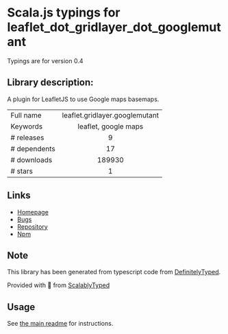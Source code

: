 
# Scala.js typings for leaflet_dot_gridlayer_dot_googlemutant

Typings are for version 0.4

## Library description:
A plugin for LeafletJS to use Google maps basemaps.

|                    |                 |
| ------------------ | :-------------: |
| Full name          | leaflet.gridlayer.googlemutant |
| Keywords           | leaflet, google maps |
| # releases         | 9 |
| # dependents       | 17 |
| # downloads        | 189930 |
| # stars            | 1 |

## Links
- [Homepage](https://gitlab.com/IvanSanchez/Leaflet.GridLayer.GoogleMutant#readme)
- [Bugs](https://gitlab.com/IvanSanchez/Leaflet.GridLayer.GoogleMutant/issues)
- [Repository](https://gitlab.com/IvanSanchez/Leaflet.GridLayer.GoogleMutant)
- [Npm](https://www.npmjs.com/package/leaflet.gridlayer.googlemutant)
    


## Note
This library has been generated from typescript code from [DefinitelyTyped](https://definitelytyped.org).

Provided with :purple_heart: from [ScalablyTyped](https://github.com/oyvindberg/ScalablyTyped)

## Usage
See [the main readme](../../readme.md) for instructions.


